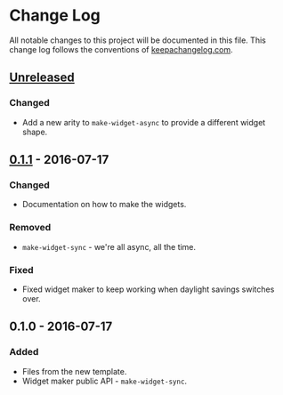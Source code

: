 # Change Log
All notable changes to this project will be documented in this file. This change log follows the conventions of [keepachangelog.com](http://keepachangelog.com/).

## [Unreleased]
### Changed
- Add a new arity to `make-widget-async` to provide a different widget shape.

## [0.1.1] - 2016-07-17
### Changed
- Documentation on how to make the widgets.

### Removed
- `make-widget-sync` - we're all async, all the time.

### Fixed
- Fixed widget maker to keep working when daylight savings switches over.

## 0.1.0 - 2016-07-17
### Added
- Files from the new template.
- Widget maker public API - `make-widget-sync`.

[Unreleased]: https://github.com/your-name/generator/compare/0.1.1...HEAD
[0.1.1]: https://github.com/your-name/generator/compare/0.1.0...0.1.1
